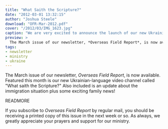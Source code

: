 ```yaml
---
title: "What Saith the Scripture?"
date: "2012-03-01 13:32:15"
author: "Joshua Steele"
download: "OFR-Mar-2012.pdf"
cover: "/2012/03/IMG_1623.jpg"
caption: "We are very excited to announce the launch of our new Ukrainian-language video channel, “Shcho kazhe Pysannya?” (What Saith the Scripture?) Check it out at www.pysannya.com!"
preview: >
  The March issue of our newsletter, *Overseas Field Report*, is now available. Featured this month is our new Ukrainian-language video channel called "What saith the Scripture?" Also included is an update about the immigration situation plus some exciting family news!
tags:
- newsletter
- ministry
- ukraine
---
```


The March issue of our newsletter, *Overseas Field Report*, is now available. Featured this month is our new Ukrainian-language video channel called "What saith the Scripture?" Also included is an update about the immigration situation plus some exciting family news!

READMORE

If you subscribe to *Overseas Field Report* by regular mail, you should be receiving a printed copy of this issue in the next week or so. As always, we greatly appreciate your prayers and support for our ministry.
